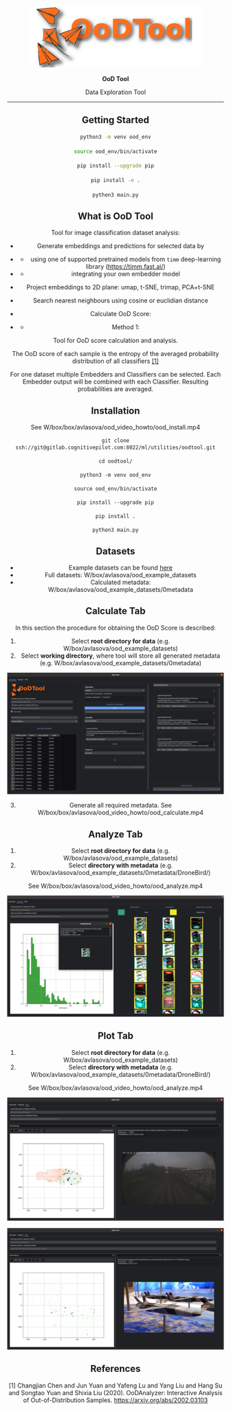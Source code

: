 <div align="center">

<img src="readme_data/ood_logo_v3.png" width="400px">

**OoD Tool**

Data Exploration Tool
______________________________________________________________________

## Getting Started

```bash
python3 -m venv ood_env

source ood_env/bin/activate

pip install --upgrade pip

pip install -e .

python3 main.py
```

## What is OoD Tool

Tool for image classification dataset analysis:

* Generate embeddings and predictions for selected data by 
* * using one of supported pretrained models from `timm` deep-learning library (https://timm.fast.ai/)
* * integrating your own embedder model

* Project embeddings to 2D plane: umap, t-SNE, trimap, PCA+t-SNE
* Search nearest neighbours using cosine or euclidian distance
* Calculate OoD Score:
* * Method 1: 

Tool for OoD score calculation and analysis.

The OoD score of each sample is the entropy of the
averaged probability distribution of all classifiers [[1]](#1)

For one dataset multiple Embedders and Classifiers can be selected.
Each Embedder output will be combined with each Classifier. Resulting probabilities are averaged.


## __Installation__

See W/box/box/avlasova/ood_video_howto/ood_install.mp4


```commandline
git clone ssh://git@gitlab.cognitivepilot.com:8022/ml/utilities/oodtool.git

cd oodtool/

python3 -m venv ood_env

source ood_env/bin/activate

pip install --upgrade pip

pip install .

python3 main.py
```

## __Datasets__

* Example datasets can be found [here](./example_data/example_datasets)
* Full datasets: W/box/avlasova/ood_example_datasets 
* Calculated metadata: W/box/avlasova/ood_example_datasets/0metadata

## __Calculate Tab__

In this section the procedure for obtaining the OoD Score is described:

1. Select **root directory for data** (e.g. W/box/avlasova/ood_example_datasets)
2. Select **working directory**, where tool will store all generated metadata (e.g. W/box/avlasova/ood_example_datasets/0metadata)

![](readme_data/Calculation.png)

3. Generate all required metadata. See W/box/box/avlasova/ood_video_howto/ood_calculate.mp4

## __Analyze Tab__

1. Select **root directory for data** (e.g. W/box/avlasova/ood_example_datasets)
2. Select **directory with metadata** (e.g. W/box/avlasova/ood_example_datasets/0metadata/DroneBird/)

See W/box/box/avlasova/ood_video_howto/ood_analyze.mp4


![](readme_data/ood_window.png)


## __Plot Tab__

1. Select **root directory for data** (e.g. W/box/avlasova/ood_example_datasets)
2. Select **directory with metadata** (e.g. W/box/avlasova/ood_example_datasets/0metadata/DroneBird/)

See W/box/box/avlasova/ood_video_howto/ood_analyze.mp4

![](readme_data/plot.png)

![](readme_data/plot_drone.png)

## References
<a id="1">[1]</a> 
Changjian Chen and Jun Yuan and Yafeng Lu and Yang Liu and Hang Su and Songtao Yuan and Shixia Liu (2020). 
OoDAnalyzer: Interactive Analysis of Out-of-Distribution Samples. https://arxiv.org/abs/2002.03103
